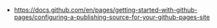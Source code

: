 * https://docs.github.com/en/pages/getting-started-with-github-pages/configuring-a-publishing-source-for-your-github-pages-site
